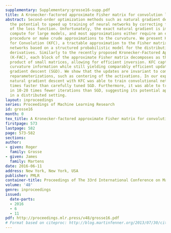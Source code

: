 ```yaml
---
supplementary: Supplementary:grosse16-supp.pdf
title: A Kronecker-factored approximate Fisher matrix for convolution layers
abstract: Second-order optimization methods such as natural gradient descent have
  the potential to speed up training of neural networks by correcting for the curvature
  of the loss function. Unfortunately, the exact natural gradient is impractical to
  compute for large models, and most approximations either require an expensive iterative
  procedure or make crude approximations to the curvature. We present Kronecker Factors
  for Convolution (KFC), a tractable approximation to the Fisher matrix for convolutional
  networks based on a structured probabilistic model for the distribution over backpropagated
  derivatives. Similarly to the recently proposed Kronecker-Factored Approximate Curvature
  (K-FAC), each block of the approximate Fisher matrix decomposes as the Kronecker
  product of small matrices, allowing for efficient inversion. KFC captures important
  curvature information while still yielding comparably efficient updates to stochastic
  gradient descent (SGD). We show that the updates are invariant to commonly used
  reparameterizations, such as centering of the activations. In our experiments, approximate
  natural gradient descent with KFC was able to train convolutional networks several
  times faster than carefully tuned SGD. Furthermore, it was able to train the networks
  in 10-20 times fewer iterations than SGD, suggesting its potential applicability
  in a distributed setting.
layout: inproceedings
series: Proceedings of Machine Learning Research
id: grosse16
month: 0
tex_title: A Kronecker-factored approximate Fisher matrix for convolution layers
firstpage: 573
lastpage: 582
page: 573-582
sections: 
author:
- given: Roger
  family: Grosse
- given: James
  family: Martens
date: 2016-06-11
address: New York, New York, USA
publisher: PMLR
container-title: Proceedings of The 33rd International Conference on Machine Learning
volume: '48'
genre: inproceedings
issued:
  date-parts:
  - 2016
  - 6
  - 11
pdf: http://proceedings.mlr.press/v48/grosse16.pdf
# Format based on citeproc: http://blog.martinfenner.org/2013/07/30/citeproc-yaml-for-bibliographies/
---
```

